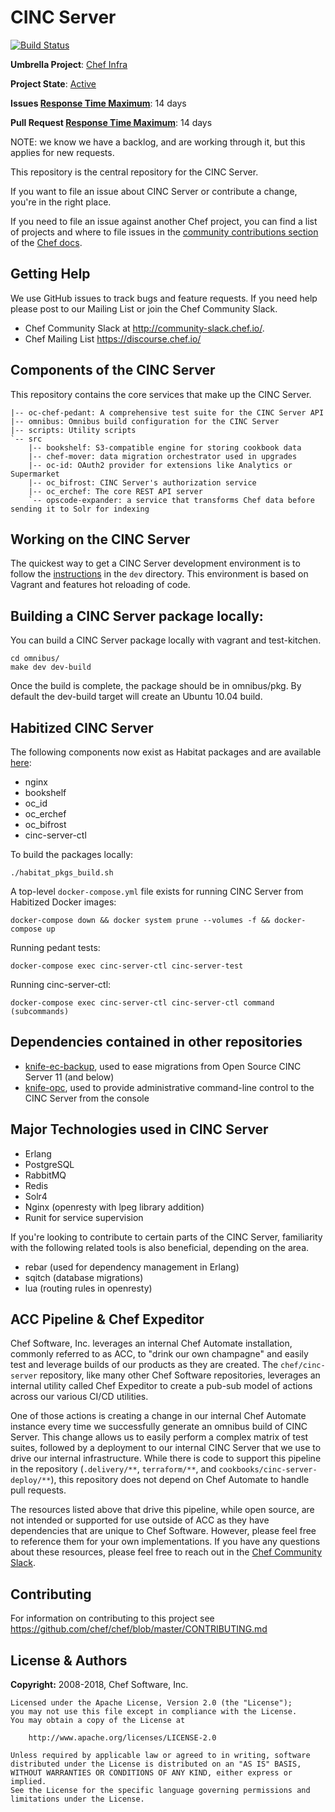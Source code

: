 # CINC Server

[![Build Status](https://badge.buildkite.com/ccdefb69f938db51cb23f092e54030aa41608e6472cfe4aa7e.svg)](https://buildkite.com/chef/chef-cinc-server-master-omnibus-adhoc)

**Umbrella Project**: [Chef Infra](https://github.com/chef/chef-oss-practices/blob/master/projects/cinc-server-infra.md)

**Project State**: [Active](https://github.com/chef/chef-oss-practices/blob/master/repo-management/repo-states.md#active)

**Issues [Response Time Maximum](https://github.com/chef/chef-oss-practices/blob/master/repo-management/repo-states.md)**: 14 days

**Pull Request [Response Time Maximum](https://github.com/chef/chef-oss-practices/blob/master/repo-management/repo-states.md)**: 14 days

NOTE: we know we have a backlog, and are working through it, but this
applies for new requests.

This repository is the central repository for the CINC Server.

If you want to file an issue about CINC Server or contribute a change, you're in the right place.

If you need to file an issue against another Chef project, you can find a list of projects and where to file issues in the [community contributions section](https://docs.chef.io/community_contributions.html#issues-and-bug-reports) of the [Chef docs](https://docs.chef.io).

## Getting Help

We use GitHub issues to track bugs and feature requests. If you need help please post to our Mailing List or join the Chef Community Slack.

 * Chef Community Slack at http://community-slack.chef.io/.
 * Chef Mailing List https://discourse.chef.io/

## Components of the CINC Server

This repository contains the core services that make up the CINC Server.

```
|-- oc-chef-pedant: A comprehensive test suite for the CINC Server API
|-- omnibus: Omnibus build configuration for the CINC Server
|-- scripts: Utility scripts
`-- src
    |-- bookshelf: S3-compatible engine for storing cookbook data
    |-- chef-mover: data migration orchestrator used in upgrades
    |-- oc-id: OAuth2 provider for extensions like Analytics or Supermarket
    |-- oc_bifrost: CINC Server's authorization service
    |-- oc_erchef: The core REST API server
    `-- opscode-expander: a service that transforms Chef data before sending it to Solr for indexing
```

## Working on the CINC Server

The quickest way to get a CINC Server development environment is to
follow the [instructions](https://github.com/chef/cinc-server/blob/master/dev/README.md) in the `dev` directory.
This environment is based on Vagrant and features hot reloading of code.

## Building a CINC Server package locally:

You can build a CINC Server package locally with vagrant and test-kitchen.

```shell
cd omnibus/
make dev dev-build
```

Once the build is complete, the package should be in omnibus/pkg. By default the dev-build target will create an Ubuntu 10.04 build.

## Habitized CINC Server

The following components now exist as Habitat packages and are available [here](https://bldr.habitat.sh/#/origins/cinc-server/packages):
- nginx
- bookshelf
- oc_id
- oc_erchef
- oc_bifrost
- cinc-server-ctl

To build the packages locally:

```shell
./habitat_pkgs_build.sh
```

A top-level `docker-compose.yml` file exists for running CINC Server from Habitized Docker images:

```shell
docker-compose down && docker system prune --volumes -f && docker-compose up
```

Running pedant tests:

```shell
docker-compose exec cinc-server-ctl cinc-server-test
```

Running cinc-server-ctl:

```shell
docker-compose exec cinc-server-ctl cinc-server-ctl command (subcommands)
```

## Dependencies contained in other repositories

- [knife-ec-backup](https://www.github.com/chef/knife-ec-backup), used to ease migrations from Open Source CINC Server 11 (and below)
- [knife-opc](https://www.github.com/chef/knife-opc), used to provide administrative command-line control to the CINC Server from the console

## Major Technologies used in CINC Server

- Erlang
- PostgreSQL
- RabbitMQ
- Redis
- Solr4
- Nginx (openresty with lpeg library addition)
- Runit for service supervision

If you're looking to contribute to certain parts of the CINC Server, familiarity with the following related tools is also beneficial, depending on the area.

- rebar (used for dependency management in Erlang)
- sqitch (database migrations)
- lua (routing rules in openresty)

## ACC Pipeline & Chef Expeditor

Chef Software, Inc. leverages an internal Chef Automate installation, commonly referred to as ACC, to "drink our own champagne" and easily test and leverage builds of our products as they are created. The `chef/cinc-server` repository, like many other Chef Software repositories, leverages an internal utility called Chef Expeditor to create a pub-sub model of actions across our various CI/CD utilities.

One of those actions is creating a change in our internal Chef Automate instance every time we successfully generate an omnibus build of CINC Server. This change allows us to easily perform a complex matrix of test suites, followed by a deployment to our internal CINC Server that we use to drive our internal infrastructure. While there is code to support this pipeline in the repository (`.delivery/**`, `terraform/**`, and `cookbooks/cinc-server-deploy/**`), this repository does not depend on Chef Automate to handle pull requests.

The resources listed above that drive this pipeline, while open source, are not intended or supported for use outside of ACC as they have dependencies that are unique to Chef Software. However, please feel free to reference them for your own implementations. If you have any questions about these resources, please feel free to reach out in the [Chef Community Slack](http://community-slack.chef.io/).

## Contributing

For information on contributing to this project see <https://github.com/chef/chef/blob/master/CONTRIBUTING.md>

## License & Authors

**Copyright:** 2008-2018, Chef Software, Inc.

```text
Licensed under the Apache License, Version 2.0 (the "License");
you may not use this file except in compliance with the License.
You may obtain a copy of the License at

    http://www.apache.org/licenses/LICENSE-2.0

Unless required by applicable law or agreed to in writing, software
distributed under the License is distributed on an "AS IS" BASIS,
WITHOUT WARRANTIES OR CONDITIONS OF ANY KIND, either express or implied.
See the License for the specific language governing permissions and
limitations under the License.
```
